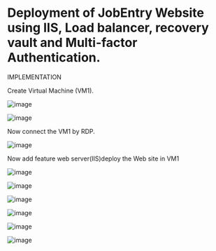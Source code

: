 # Deployment of JobEntry Website using IIS, Load balancer, recovery vault and Multi-factor Authentication.

IMPLEMENTATION

Create Virtual Machine (VM1).

![image](https://github.com/nupurmahajan6/AzureProject/assets/147131064/b5c482eb-4609-4c2c-86d3-d2f8ec9cd0c9)

![image](https://github.com/nupurmahajan6/AzureProject/assets/147131064/ec4c1535-f19c-49a9-abde-907e2b0dce6b)

Now connect the VM1 by RDP.

![image](https://github.com/nupurmahajan6/AzureProject/assets/147131064/40aa9432-60f9-4078-a586-5af2db466c5e)

Now add feature web server(IIS)deploy the Web site in VM1 

![image](https://github.com/nupurmahajan6/AzureProject/assets/147131064/39eab06c-9fb8-4ebe-b65d-7349087f417c)

![image](https://github.com/nupurmahajan6/AzureProject/assets/147131064/c1f50fd3-46d5-46f3-a523-4228fb4ed9f8)

![image](https://github.com/nupurmahajan6/AzureProject/assets/147131064/7b3c2d39-230d-4c79-96ee-d2f0d19d1e8a)

![image](https://github.com/nupurmahajan6/AzureProject/assets/147131064/d43ad09c-fca3-4acc-92d8-c4e0bdd9ffa2)

![image](https://github.com/nupurmahajan6/AzureProject/assets/147131064/f182e962-8e70-4df7-8c10-a417ae3571bc)

![image](https://github.com/nupurmahajan6/AzureProject/assets/147131064/588c5c70-0411-4ba9-857a-36b6fe08e083)









